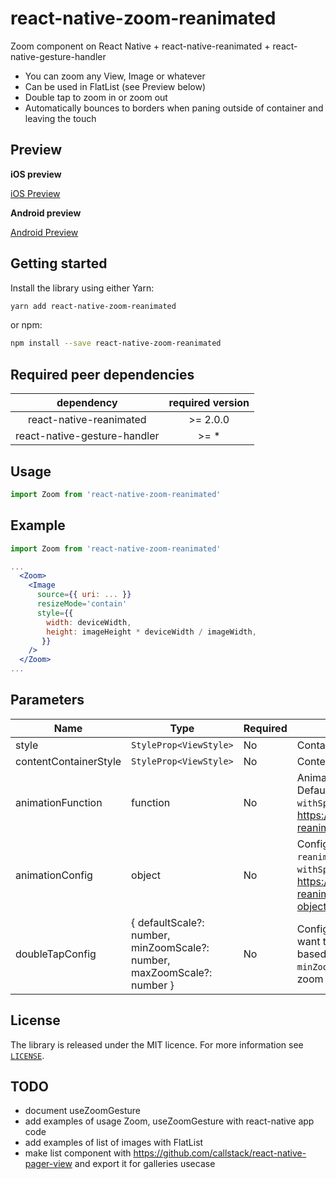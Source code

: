 # react-native-zoom-reanimated

Zoom component on React Native + react-native-reanimated + react-native-gesture-handler

* You can zoom any View, Image or whatever
* Can be used in FlatList (see Preview below)
* Double tap to zoom in or zoom out
* Automatically bounces to borders when paning outside of container and leaving the touch

## Preview

**iOS preview**

[iOS Preview](https://user-images.githubusercontent.com/11584712/174407015-2cd13692-a32e-4591-8cce-b47f6edb3cb9.mp4)

**Android preview**

[Android Preview](https://github.com/kesha-antonov/react-native-zoom-reanimated/assets/11584712/7e8a572b-8130-4aea-88c7-2ca035a155a1)

## Getting started

Install the library using either Yarn:

```bash
yarn add react-native-zoom-reanimated
```

or npm:

```bash
npm install --save react-native-zoom-reanimated
```

## Required peer dependencies

|          dependency          | required version |
|:----------------------------:|:----------------:|
|   react-native-reanimated    |    \>= 2.0.0     |
| react-native-gesture-handler |      \>= *       |


## Usage

```javascript
import Zoom from 'react-native-zoom-reanimated'
```

## Example

```jsx
import Zoom from 'react-native-zoom-reanimated'

...
  <Zoom>
    <Image
      source={{ uri: ... }}
      resizeMode='contain'
      style={{
        width: deviceWidth,
        height: imageHeight * deviceWidth / imageWidth,
       }}
    />
  </Zoom>
...
```

## Parameters

| Name                  | Type                   | Required | Description                                                                                                                                                                                                              |
|-----------------------|------------------------|----------|------------------|
| style                 | `StyleProp<ViewStyle>` | No       | Container style |
| contentContainerStyle | `StyleProp<ViewStyle>` | No       | Content container style |
| animationFunction     | function               | No       | Animation function from `react-native-reanimated`. Default: `withTiming`. For example, you can use `withSpring` instead: https://docs.swmansion.com/react-native-reanimated/docs/api/animations/withSpring |
| animationConfig       | object                 | No       | Config for animation function from `react-native-reanimated`. For example, avaiable options for `withSpring` animation: https://docs.swmansion.com/react-native-reanimated/docs/api/animations/withSpring#options-object |
| doubleTapConfig       | { defaultScale?: number, minZoomScale?: number, maxZoomScale?: number } | No | Config for zoom on double tap. `defaultScale` - if you want to have fixed zoom on double tap, or calculated based on dimensions then leave it as it is. `minZoomScale` and `maxZoomScale` define range with min zoom & max zoom on double tap |


## License

The library is released under the MIT licence. For more information see [`LICENSE`](/LICENSE).

## TODO

- document useZoomGesture
- add examples of usage Zoom, useZoomGesture with react-native app code
- add examples of list of images with FlatList
- make list component with https://github.com/callstack/react-native-pager-view and export it for galleries usecase
